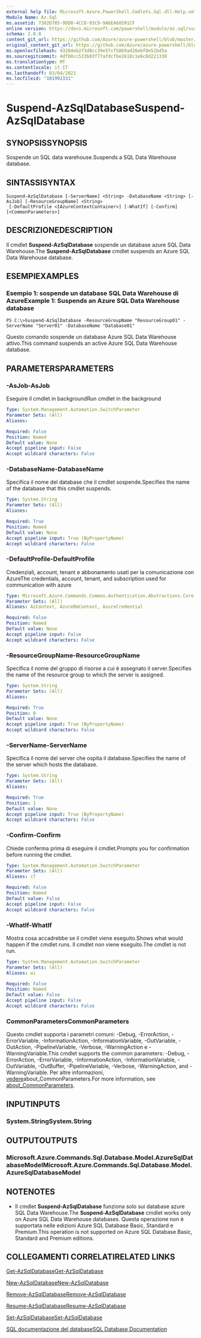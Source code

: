 ```yaml
---
external help file: Microsoft.Azure.PowerShell.Cmdlets.Sql.dll-Help.xml
Module Name: Az.Sql
ms.assetid: 7302D785-9DD0-4CC0-93C9-9A6EA60591CF
online version: https://docs.microsoft.com/powershell/module/az.sql/suspend-azsqldatabase
schema: 2.0.0
content_git_url: https://github.com/Azure/azure-powershell/blob/master/src/Sql/Sql/help/Suspend-AzSqlDatabase.md
original_content_git_url: https://github.com/Azure/azure-powershell/blob/master/src/Sql/Sql/help/Suspend-AzSqlDatabase.md
ms.openlocfilehash: 43284eb2f3d0cc39e5fcf5869ad26ebf0e52bd5a
ms.sourcegitcommit: 4dfb0cc533b83f77afdcfbe2618c1e6c8d221330
ms.translationtype: MT
ms.contentlocale: it-IT
ms.lasthandoff: 03/04/2021
ms.locfileid: "101992331"
---
```

# <span data-ttu-id="f2e22-101">Suspend-AzSqlDatabase</span><span class="sxs-lookup"><span data-stu-id="f2e22-101">Suspend-AzSqlDatabase</span></span>

## <span data-ttu-id="f2e22-102">SYNOPSIS</span><span class="sxs-lookup"><span data-stu-id="f2e22-102">SYNOPSIS</span></span>
<span data-ttu-id="f2e22-103">Sospende un SQL data warehouse.</span><span class="sxs-lookup"><span data-stu-id="f2e22-103">Suspends a SQL Data Warehouse database.</span></span>

## <span data-ttu-id="f2e22-104">SINTASSI</span><span class="sxs-lookup"><span data-stu-id="f2e22-104">SYNTAX</span></span>

```
Suspend-AzSqlDatabase [-ServerName] <String> -DatabaseName <String> [-AsJob] [-ResourceGroupName] <String>
 [-DefaultProfile <IAzureContextContainer>] [-WhatIf] [-Confirm] [<CommonParameters>]
```

## <span data-ttu-id="f2e22-105">DESCRIZIONE</span><span class="sxs-lookup"><span data-stu-id="f2e22-105">DESCRIPTION</span></span>
<span data-ttu-id="f2e22-106">Il cmdlet **Suspend-AzSqlDatabase** sospende un database azure SQL Data Warehouse.</span><span class="sxs-lookup"><span data-stu-id="f2e22-106">The **Suspend-AzSqlDatabase** cmdlet suspends an Azure SQL Data Warehouse database.</span></span>

## <span data-ttu-id="f2e22-107">ESEMPI</span><span class="sxs-lookup"><span data-stu-id="f2e22-107">EXAMPLES</span></span>

### <span data-ttu-id="f2e22-108">Esempio 1: sospende un database SQL Data Warehouse di Azure</span><span class="sxs-lookup"><span data-stu-id="f2e22-108">Example 1: Suspends an Azure SQL Data Warehouse database</span></span>
```
PS C:\>Suspend-AzSqlDatabase -ResourceGroupName "ResourceGroup01" -ServerName "Server01" -DatabaseName "Database01"
```

<span data-ttu-id="f2e22-109">Questo comando sospende un database Azure SQL Data Warehouse attivo.</span><span class="sxs-lookup"><span data-stu-id="f2e22-109">This command suspends an active Azure SQL Data Warehouse database.</span></span>

## <span data-ttu-id="f2e22-110">PARAMETERS</span><span class="sxs-lookup"><span data-stu-id="f2e22-110">PARAMETERS</span></span>

### <span data-ttu-id="f2e22-111">-AsJob</span><span class="sxs-lookup"><span data-stu-id="f2e22-111">-AsJob</span></span>
<span data-ttu-id="f2e22-112">Eseguire il cmdlet in background</span><span class="sxs-lookup"><span data-stu-id="f2e22-112">Run cmdlet in the background</span></span>

```yaml
Type: System.Management.Automation.SwitchParameter
Parameter Sets: (All)
Aliases:

Required: False
Position: Named
Default value: None
Accept pipeline input: False
Accept wildcard characters: False
```

### <span data-ttu-id="f2e22-113">-DatabaseName</span><span class="sxs-lookup"><span data-stu-id="f2e22-113">-DatabaseName</span></span>
<span data-ttu-id="f2e22-114">Specifica il nome del database che il cmdlet sospende.</span><span class="sxs-lookup"><span data-stu-id="f2e22-114">Specifies the name of the database that this cmdlet suspends.</span></span>

```yaml
Type: System.String
Parameter Sets: (All)
Aliases:

Required: True
Position: Named
Default value: None
Accept pipeline input: True (ByPropertyName)
Accept wildcard characters: False
```

### <span data-ttu-id="f2e22-115">-DefaultProfile</span><span class="sxs-lookup"><span data-stu-id="f2e22-115">-DefaultProfile</span></span>
<span data-ttu-id="f2e22-116">Credenziali, account, tenant e abbonamento usati per la comunicazione con Azure</span><span class="sxs-lookup"><span data-stu-id="f2e22-116">The credentials, account, tenant, and subscription used for communication with azure</span></span>

```yaml
Type: Microsoft.Azure.Commands.Common.Authentication.Abstractions.Core.IAzureContextContainer
Parameter Sets: (All)
Aliases: AzContext, AzureRmContext, AzureCredential

Required: False
Position: Named
Default value: None
Accept pipeline input: False
Accept wildcard characters: False
```

### <span data-ttu-id="f2e22-117">-ResourceGroupName</span><span class="sxs-lookup"><span data-stu-id="f2e22-117">-ResourceGroupName</span></span>
<span data-ttu-id="f2e22-118">Specifica il nome del gruppo di risorse a cui è assegnato il server.</span><span class="sxs-lookup"><span data-stu-id="f2e22-118">Specifies the name of the resource group to which the server is assigned.</span></span>

```yaml
Type: System.String
Parameter Sets: (All)
Aliases:

Required: True
Position: 0
Default value: None
Accept pipeline input: True (ByPropertyName)
Accept wildcard characters: False
```

### <span data-ttu-id="f2e22-119">-ServerName</span><span class="sxs-lookup"><span data-stu-id="f2e22-119">-ServerName</span></span>
<span data-ttu-id="f2e22-120">Specifica il nome del server che ospita il database.</span><span class="sxs-lookup"><span data-stu-id="f2e22-120">Specifies the name of the server which hosts the database.</span></span>

```yaml
Type: System.String
Parameter Sets: (All)
Aliases:

Required: True
Position: 1
Default value: None
Accept pipeline input: True (ByPropertyName)
Accept wildcard characters: False
```

### <span data-ttu-id="f2e22-121">-Confirm</span><span class="sxs-lookup"><span data-stu-id="f2e22-121">-Confirm</span></span>
<span data-ttu-id="f2e22-122">Chiede conferma prima di eseguire il cmdlet.</span><span class="sxs-lookup"><span data-stu-id="f2e22-122">Prompts you for confirmation before running the cmdlet.</span></span>

```yaml
Type: System.Management.Automation.SwitchParameter
Parameter Sets: (All)
Aliases: cf

Required: False
Position: Named
Default value: False
Accept pipeline input: False
Accept wildcard characters: False
```

### <span data-ttu-id="f2e22-123">-WhatIf</span><span class="sxs-lookup"><span data-stu-id="f2e22-123">-WhatIf</span></span>
<span data-ttu-id="f2e22-124">Mostra cosa accadrebbe se il cmdlet viene eseguito.</span><span class="sxs-lookup"><span data-stu-id="f2e22-124">Shows what would happen if the cmdlet runs.</span></span>
<span data-ttu-id="f2e22-125">Il cmdlet non viene eseguito.</span><span class="sxs-lookup"><span data-stu-id="f2e22-125">The cmdlet is not run.</span></span>

```yaml
Type: System.Management.Automation.SwitchParameter
Parameter Sets: (All)
Aliases: wi

Required: False
Position: Named
Default value: False
Accept pipeline input: False
Accept wildcard characters: False
```

### <span data-ttu-id="f2e22-126">CommonParameters</span><span class="sxs-lookup"><span data-stu-id="f2e22-126">CommonParameters</span></span>
<span data-ttu-id="f2e22-127">Questo cmdlet supporta i parametri comuni: -Debug, -ErrorAction, -ErrorVariable, -InformationAction, -InformationVariable, -OutVariable, -OutAction, -PipelineVariable, -Verbose, -WarningAction e -WarningVariable.</span><span class="sxs-lookup"><span data-stu-id="f2e22-127">This cmdlet supports the common parameters: -Debug, -ErrorAction, -ErrorVariable, -InformationAction, -InformationVariable, -OutVariable, -OutBuffer, -PipelineVariable, -Verbose, -WarningAction, and -WarningVariable.</span></span> <span data-ttu-id="f2e22-128">Per altre informazioni, [vedere](http://go.microsoft.com/fwlink/?LinkID=113216)about_CommonParameters.</span><span class="sxs-lookup"><span data-stu-id="f2e22-128">For more information, see [about_CommonParameters](http://go.microsoft.com/fwlink/?LinkID=113216).</span></span>

## <span data-ttu-id="f2e22-129">INPUT</span><span class="sxs-lookup"><span data-stu-id="f2e22-129">INPUTS</span></span>

### <span data-ttu-id="f2e22-130">System.String</span><span class="sxs-lookup"><span data-stu-id="f2e22-130">System.String</span></span>

## <span data-ttu-id="f2e22-131">OUTPUT</span><span class="sxs-lookup"><span data-stu-id="f2e22-131">OUTPUTS</span></span>

### <span data-ttu-id="f2e22-132">Microsoft.Azure.Commands.Sql.Database.Model.AzureSqlDatabaseModel</span><span class="sxs-lookup"><span data-stu-id="f2e22-132">Microsoft.Azure.Commands.Sql.Database.Model.AzureSqlDatabaseModel</span></span>

## <span data-ttu-id="f2e22-133">NOTE</span><span class="sxs-lookup"><span data-stu-id="f2e22-133">NOTES</span></span>
* <span data-ttu-id="f2e22-134">Il cmdlet **Suspend-AzSqlDatabase** funziona solo sui database azure SQL Data Warehouse.</span><span class="sxs-lookup"><span data-stu-id="f2e22-134">The **Suspend-AzSqlDatabase** cmdlet works only on Azure SQL Data Warehouse databases.</span></span> <span data-ttu-id="f2e22-135">Questa operazione non è supportata nelle edizioni Azure SQL Database Basic, Standard e Premium.</span><span class="sxs-lookup"><span data-stu-id="f2e22-135">This operation is not supported on Azure SQL Database Basic, Standard and Premium editions.</span></span>

## <span data-ttu-id="f2e22-136">COLLEGAMENTI CORRELATI</span><span class="sxs-lookup"><span data-stu-id="f2e22-136">RELATED LINKS</span></span>

[<span data-ttu-id="f2e22-137">Get-AzSqlDatabase</span><span class="sxs-lookup"><span data-stu-id="f2e22-137">Get-AzSqlDatabase</span></span>](./Get-AzSqlDatabase.md)

[<span data-ttu-id="f2e22-138">New-AzSqlDatabase</span><span class="sxs-lookup"><span data-stu-id="f2e22-138">New-AzSqlDatabase</span></span>](./New-AzSqlDatabase.md)

[<span data-ttu-id="f2e22-139">Remove-AzSqlDatabase</span><span class="sxs-lookup"><span data-stu-id="f2e22-139">Remove-AzSqlDatabase</span></span>](./Remove-AzSqlDatabase.md)

[<span data-ttu-id="f2e22-140">Resume-AzSqlDatabase</span><span class="sxs-lookup"><span data-stu-id="f2e22-140">Resume-AzSqlDatabase</span></span>](./Resume-AzSqlDatabase.md)

[<span data-ttu-id="f2e22-141">Set-AzSqlDatabase</span><span class="sxs-lookup"><span data-stu-id="f2e22-141">Set-AzSqlDatabase</span></span>](./Set-AzSqlDatabase.md)

[<span data-ttu-id="f2e22-142">SQL documentazione del database</span><span class="sxs-lookup"><span data-stu-id="f2e22-142">SQL Database Documentation</span></span>](https://docs.microsoft.com/azure/sql-database/)


